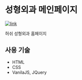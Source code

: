 # 성형외과 메인페이지

<a href="https://limeunseop.github.io/hershe">![link](https://img.shields.io/badge/link-https%3A%2F%2Flimeunseop.github.io%2Fhershe-brightgreen)</a>

허쉬 성형외과 홈페이지

## 사용 기술

- HTML
- CSS
- VanilaJS, JQuery
